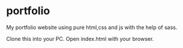 # portfolio
My portfolio website using pure html,css and js with the help of sass.

Clone this into your PC.
Open index.html with your browser.
